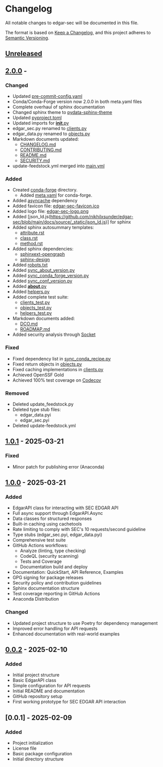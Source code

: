 # Changelog

All notable changes to edgar-sec will be documented in this file.

The format is based on [Keep a Changelog](https://keepachangelog.com/en/1.0.0/),
and this project adheres to [Semantic Versioning](https://semver.org/spec/v2.0.0.html).

## [Unreleased]

## [2.0.0] -

### Changed

- Updated [pre-commit-config.yaml](https://github.com/nikhilxsunder/edgar-sec/blob/main/.pre-commit-config.yaml)
- Conda/Conda-Forge version now 2.0.0 in both meta.yaml files
- Complete overhaul of sphinx documentation
- Changed sphinx theme to [pydata-sphinx-theme](https://pypi.org/project/pydata-sphinx-theme/)
- Updated [pyproject.toml](https://github.com/nikhilxsunder/edgar-sec/blob/main/pyproject.toml)
- Updated imports for [**init**.py](https://github.com/nikhilxsunder/edgar-sec/blob/main/src/edgar_sec/__init__.py)
- edgar_sec.py renamed to [clients.py](https://github.com/nikhilxsunder/edgar-sec/blob/main/src/edgar_sec/clients.py)
- edgar_data.py renamed to [objects.py](https://github.com/nikhilxsunder/edgar-sec/blob/main/src/edgar_sec/objects.py)
- Markdown documents updated:
  - [CHANGELOG.md](https://github.com/nikhilxsunder/edgar-sec/blob/main/CHANGELOG.md)
  - [CONTRIBUTING.md](https://github.com/nikhilxsunder/edgar-sec/blob/main/CONTRIBUTING.md)
  - [README.md](https://github.com/nikhilxsunder/edgar-sec/blob/main/README.md)
  - [SECURITY.md](https://github.com/nikhilxsunder/edgar-sec/blob/main/SECURITY.md)
- update-feedstock.yml merged into [main.yml](https://github.com/nikhilxsunder/fedfred/blob/main/.github/workflows/main.yml)

### Added

- Created [conda-forge](https://github.com/nikhilxsunder/edgar-sec/tree/main/conda-forge) directory.
  - Added [meta.yaml](https://github.com/nikhilxsunder/edgar-sec/blob/main/conda-forge/meta.yaml) for conda-forge.
- Added [asyncache](https://pypi.org/project/asyncache/) dependency
- Added favicon file: [edgar-sec-favicon.ico](https://github.com/nikhilxsunder/edgar-sec/blob/main/docs/source/_static/edgar-sec-favicon.ico)
- Added logo file: [edgar-sec-logo.png](https://github.com/nikhilxsunder/edgar-sec/blob/main/docs/source/_static/edgar-sec-logo.png)
- Added [json_ld.js(https://github.com/nikhilxsunder/edgar-sec/blob/main/docs/source/_static/json_ld.js)] for sphinx
- Added sphinx autosummary templates:
  - [attribute.rst](https://github.com/nikhilxsunder/edgar-sec/blob/main/docs/source/_templates/autosummary/attribute.rst)
  - [class.rst](https://github.com/nikhilxsunder/edgar-sec/blob/main/docs/source/_templates/autosummary/class.rst)
  - [method.rst](https://github.com/nikhilxsunder/edgar-sec/blob/main/docs/source/_templates/autosummary/method.rst)
- Added sphinx dependencies:
  - [sphinxext-opengraph](https://pypi.org/project/sphinxext-opengraph/)
  - [sphinx-design](https://pypi.org/project/sphinx_design/)
- Added [robots.txt](https://github.com/nikhilxsunder/edgar-sec/blob/main/docs/source/robots.txt)
- Added [sync_about_version.py](https://github.com/nikhilxsunder/edgar-sec/blob/main/scripts/sync_about_version.py)
- Added [sync_conda_forge_version.py](https://github.com/nikhilxsunder/edgar-sec/blob/main/scripts/sync_conda_forge_version.py)
- Added [sync_conf_version.py](https://github.com/nikhilxsunder/edgar-sec/blob/main/scripts/sync_conf_version.py)
- Added [**about**.py](https://github.com/nikhilxsunder/edgar-sec/blob/main/src/edgar_sec/__about__.py)
- Added [helpers.py](https://github.com/nikhilxsunder/edgar-sec/blob/main/src/edgar_sec/helpers.py)
- Added complete test suite:
  - [clients_test.py](https://github.com/nikhilxsunder/edgar-sec/blob/main/tests/clients_test.py)
  - [objects_test.py](https://github.com/nikhilxsunder/edgar-sec/blob/main/tests/objects_test.py)
  - [helpers_test.py](https://github.com/nikhilxsunder/edgar-sec/blob/main/tests/helpers_test.py)
- Markdown documents added:
  - [DCO.md](https://github.com/nikhilxsunder/edgar-sec/blob/main/DCO.md)
  - [ROADMAP.md](https://github.com/nikhilxsunder/edgar-sec/blob/main/ROADMAP.md)
- Added security analysis through [Socket](https://socket.dev/pypi/package/edgar-sec/overview)

### Fixed

- Fixed dependency list in [sync_conda_recipe.py](https://github.com/nikhilxsunder/edgar-sec/blob/main/scripts/sync_conda_recipe.py)
- Fixed return objects in [objects.py](https://github.com/nikhilxsunder/edgar-sec/blob/main/src/edgar_sec/objects.py)
- Fixed caching implementations in [clients.py](https://github.com/nikhilxsunder/edgar-sec/blob/main/src/edgar_sec/clients.py)
- Achieved OpenSSF Gold
- Achieved 100% test coverage on [Codecov](https://app.codecov.io/gh/nikhilxsunder/edgar-sec)

### Removed

- Deleted update_feedstock.py
- Deleted type stub files:
  - edgar_data.pyi
  - edgar_sec.pyi
- Deleted update-feedstock.yml

## [1.0.1] - 2025-03-21

### Fixed

- Minor patch for publishing error (Anaconda)

## [1.0.0] - 2025-03-21

### Added

- EdgarAPI class for interacting with SEC EDGAR API
- Full async support through EdgarAPI.Async
- Data classes for structured responses
- Built-in caching using cachetools
- Rate limiting to comply with SEC's 10 requests/second guideline
- Type stubs (edgar_sec.pyi, edgar_data.pyi)
- Comprehensive test suite
- GitHub Actions workflows:
  - Analyze (linting, type checking)
  - CodeQL (security scanning)
  - Tests and Coverage
  - Documentation build and deploy
- Documentation: QuickStart, API Reference, Examples
- GPG signing for package releases
- Security policy and contribution guidelines
- Sphinx documentation structure
- Test coverage reporting in GitHub Actions
- Anaconda Distribution

### Changed

- Updated project structure to use Poetry for dependency management
- Improved error handling for API requests
- Enhanced documentation with real-world examples

## [0.0.2] - 2025-02-10

### Added

- Initial project structure
- Basic EdgarAPI class
- Simple configuration for API requests
- Initial README and documentation
- GitHub repository setup
- First working prototype for SEC EDGAR API interaction

## [0.0.1] - 2025-02-09

### Added

- Project initialization
- License file
- Basic package configuration
- Initial directory structure

[Unreleased]: https://github.com/nikhilxsunder/edgar-sec/compare/v2.0.0...HEAD
[2.0.0]: https://github.com/nikhilxsunder/edgar-sec/compare/v1.0.1...v2.0.0
[1.0.1]: https://github.com/nikhilxsunder/edgar-sec/compare/v1.0.0...v1.0.1
[1.0.0]: https://github.com/nikhilxsunder/edgar-sec/compare/v0.0.2...v1.0.0
[0.0.2]: https://github.com/nikhilxsunder/edgar-sec/compare/v0.0.1...v0.0.2
